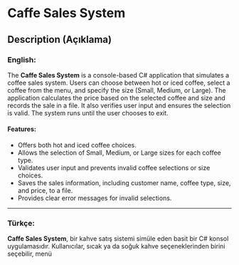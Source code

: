 # Caffe Sales System

## Description (Açıklama)

### English:

The **Caffe Sales System** is a console-based C# application that simulates a coffee sales system. Users can choose between hot or iced coffee, select a coffee from the menu, and specify the size (Small, Medium, or Large). The application calculates the price based on the selected coffee and size and records the sale in a file. It also verifies user input and ensures the selection is valid. The system runs until the user chooses to exit.

#### Features:
- Offers both hot and iced coffee choices.
- Allows the selection of Small, Medium, or Large sizes for each coffee type.
- Validates user input and prevents invalid coffee selections or size choices.
- Saves the sales information, including customer name, coffee type, size, and price, to a file.
- Provides clear error messages for invalid selections.

---

### Türkçe:

**Caffe Sales System**, bir kahve satış sistemi simüle eden basit bir C# konsol uygulamasıdır. Kullanıcılar, sıcak ya da soğuk kahve seçeneklerinden birini seçebilir, menü
